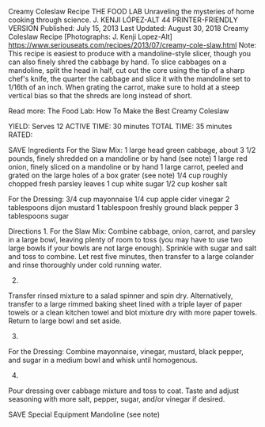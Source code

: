 Creamy Coleslaw Recipe
THE FOOD LAB Unraveling the mysteries of home cooking through science.
J. KENJI LÓPEZ-ALT
44     PRINTER-FRIENDLY VERSION
Published: July 15, 2013 Last Updated: August 30, 2018
Creamy Coleslaw Recipe
[Photographs: J. Kenji Lopez-Alt]
https://www.seriouseats.com/recipes/2013/07/creamy-cole-slaw.html
Note: This recipe is easiest to produce with a mandoline-style slicer, though you can also finely shred the cabbage by hand. To slice cabbages on a mandoline, split the head in half, cut out the core using the tip of a sharp chef's knife, the quarter the cabbage and slice it with the mandoline set to 1/16th of an inch. When grating the carrot, make sure to hold at a steep vertical bias so that the shreds are long instead of short.

Read more: The Food Lab: How To Make the Best Creamy Coleslaw

YIELD:
Serves 12
ACTIVE TIME:
30 minutes
TOTAL TIME:
35 minutes
RATED:
    
 SAVE
Ingredients
For the Slaw Mix:
1 large head green cabbage, about 3 1/2 pounds, finely shredded on a mandoline or by hand (see note)
1 large red onion, finely sliced on a mandoline or by hand
1 large carrot, peeled and grated on the large holes of a box grater (see note)
1/4 cup roughly chopped fresh parsley leaves
1 cup white sugar
1/2 cup kosher salt
 
For the Dressing:
3/4 cup mayonnaise
1/4 cup apple cider vinegar
2 tablespoons dijon mustard
1 tablespoon freshly ground black pepper
3 tablespoons sugar

Directions
1.
For the Slaw Mix: Combine cabbage, onion, carrot, and parsley in a large bowl, leaving plenty of room to toss (you may have to use two large bowls if your bowls are not large enough). Sprinkle with sugar and salt and toss to combine. Let rest five minutes, then transfer to a large colander and rinse thoroughly under cold running water.

2.
Transfer rinsed mixture to a salad spinner and spin dry. Alternatively, transfer to a large rimmed baking sheet lined with a triple layer of paper towels or a clean kitchen towel and blot mixture dry with more paper towels. Return to large bowl and set aside.

3.
For the Dressing: Combine mayonnaise, vinegar, mustard, black pepper, and sugar in a medium bowl and whisk until homogenous.

4.
Pour dressing over cabbage mixture and toss to coat. Taste and adjust seasoning with more salt, pepper, sugar, and/or vinegar if desired.

 SAVE
Special Equipment
Mandoline (see note)